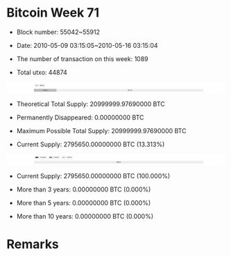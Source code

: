 # Bitcoin Week 71

- Block number: 55042~55912

- Date: 2010-05-09 03:15:05~2010-05-16 03:15:04

- The number of transaction on this week: 1089

- Total utxo: 44874

![](../images/mined_week71.png)

- Theoretical Total Supply: 20999999.97690000 BTC

- Permanently Disappeared: 0.00000000 BTC

- Maximum Possible Total Supply: 20999999.97690000 BTC

- Current Supply: 2795650.00000000 BTC (13.313%)

![](../images/year_week71.png)


- Current Supply: 2795650.00000000 BTC (100.000%)

- More than 3 years: 0.00000000 BTC (0.000%)

- More than 5 years: 0.00000000 BTC (0.000%)

- More than 10 years: 0.00000000 BTC (0.000%)

# Remarks

